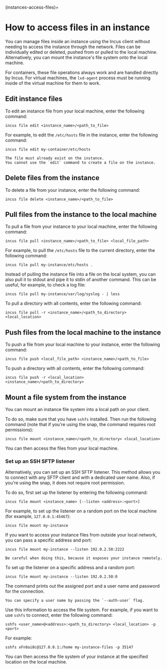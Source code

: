 (instances-access-files)=
# How to access files in an instance

You can manage files inside an instance using the Incus client without needing to access the instance through the network.
Files can be individually edited or deleted, pushed from or pulled to the local machine.
Alternatively, you can mount the instance's file system onto the local machine.

For containers, these file operations always work and are handled directly by Incus.
For virtual machines, the `lxd-agent` process must be running inside of the virtual machine for them to work.

## Edit instance files

To edit an instance file from your local machine, enter the following command:

    incus file edit <instance_name>/<path_to_file>

For example, to edit the `/etc/hosts` file in the instance, enter the following command:

    incus file edit my-container/etc/hosts

```{note}
The file must already exist on the instance.
You cannot use the `edit` command to create a file on the instance.
```

## Delete files from the instance

To delete a file from your instance, enter the following command:

    incus file delete <instance_name>/<path_to_file>

## Pull files from the instance to the local machine

To pull a file from your instance to your local machine, enter the following command:

    incus file pull <instance_name>/<path_to_file> <local_file_path>

For example, to pull the `/etc/hosts` file to the current directory, enter the following command:

    incus file pull my-instance/etc/hosts .

Instead of pulling the instance file into a file on the local system, you can also pull it to stdout and pipe it to stdin of another command.
This can be useful, for example, to check a log file:

    incus file pull my-instance/var/log/syslog - | less

To pull a directory with all contents, enter the following command:

    incus file pull -r <instance_name>/<path_to_directory> <local_location>

## Push files from the local machine to the instance

To push a file from your local machine to your instance, enter the following command:

    incus file push <local_file_path> <instance_name>/<path_to_file>

To push a directory with all contents, enter the following command:

    incus file push -r <local_location> <instance_name>/<path_to_directory>

## Mount a file system from the instance

You can mount an instance file system into a local path on your client.

To do so, make sure that you have `sshfs` installed.
Then run the following command (note that if you're using the snap, the command requires root permissions):

    incus file mount <instance_name>/<path_to_directory> <local_location>

You can then access the files from your local machine.

### Set up an SSH SFTP listener

Alternatively, you can set up an SSH SFTP listener.
This method allows you to connect with any SFTP client and with a dedicated user name.
Also, if you're using the snap, it does not require root permission.

To do so, first set up the listener by entering the following command:

    incus file mount <instance_name> [--listen <address>:<port>]

For example, to set up the listener on a random port on the local machine (for example, `127.0.0.1:45467`):

    incus file mount my-instance

If you want to access your instance files from outside your local network, you can pass a specific address and port:

    incus file mount my-instance --listen 192.0.2.50:2222

```{caution}
Be careful when doing this, because it exposes your instance remotely.
```

To set up the listener on a specific address and a random port:

    incus file mount my-instance --listen 192.0.2.50:0

The command prints out the assigned port and a user name and password for the connection.

```{tip}
You can specify a user name by passing the `--auth-user` flag.
```

Use this information to access the file system.
For example, if you want to use `sshfs` to connect, enter the following command:

    sshfs <user_name>@<address>:<path_to_directory> <local_location> -p <port>

For example:

    sshfs xFn8ai8c@127.0.0.1:/home my-instance-files -p 35147

You can then access the file system of your instance at the specified location on the local machine.
